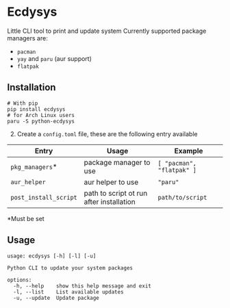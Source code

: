 # Ecdysys

Little CLI tool to print and update system
Currently supported package managers are:
- `pacman`
- `yay` and `paru` (aur support)
- `flatpak`
## Installation
```shell
# With pip
pip install ecdysys
# for Arch Linux users
paru -S python-ecdysys
```
2. Create a `config.toml` file, these are the following entry available

| Entry                 | Usage                                    | Example                   |
|-----------------------|------------------------------------------|---------------------------|
| `pkg_managers`*       | package manager to use                   | `[ "pacman", "flatpak" ]` |
| `aur_helper`          | aur helper to use                        | `"paru"`                  |
| `post_install_script` | path to script ot run after installation | `path/to/script`          |
*Must be set

## Usage
```shell
usage: ecdysys [-h] [-l] [-u]

Python CLI to update your system packages

options:
  -h, --help    show this help message and exit
  -l, --list    List available updates
  -u, --update  Update package
```